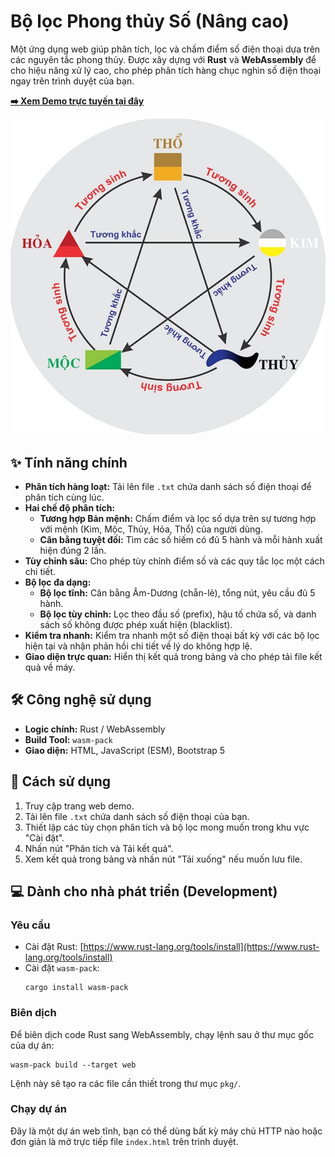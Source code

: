 # Bộ lọc Phong thủy Số (Nâng cao)

Một ứng dụng web giúp phân tích, lọc và chấm điểm số điện thoại dựa trên các nguyên tắc phong thủy. Được xây dựng với **Rust** và **WebAssembly** để cho hiệu năng xử lý cao, cho phép phân tích hàng chục nghìn số điện thoại ngay trên trình duyệt của bạn.

**[➡️ Xem Demo trực tuyến tại đây](https://dohuyhoang93.github.io/tim-sdt-phongthuy/)**

![Minh họa Ngũ hành](assets/images/ngu-hanh-tuong-sinh-8.jpg)

## ✨ Tính năng chính

- **Phân tích hàng loạt:** Tải lên file `.txt` chứa danh sách số điện thoại để phân tích cùng lúc.
- **Hai chế độ phân tích:**
  - **Tương hợp Bản mệnh:** Chấm điểm và lọc số dựa trên sự tương hợp với mệnh (Kim, Mộc, Thủy, Hỏa, Thổ) của người dùng.
  - **Cân bằng tuyệt đối:** Tìm các số hiếm có đủ 5 hành và mỗi hành xuất hiện đúng 2 lần.
- **Tùy chỉnh sâu:** Cho phép tùy chỉnh điểm số và các quy tắc lọc một cách chi tiết.
- **Bộ lọc đa dạng:**
  - **Bộ lọc tĩnh:** Cân bằng Âm-Dương (chẵn-lẻ), tổng nút, yêu cầu đủ 5 hành.
  - **Bộ lọc tùy chỉnh:** Lọc theo đầu số (prefix), hậu tố chứa số, và danh sách số không được phép xuất hiện (blacklist).
- **Kiểm tra nhanh:** Kiểm tra nhanh một số điện thoại bất kỳ với các bộ lọc hiện tại và nhận phản hồi chi tiết về lý do không hợp lệ.
- **Giao diện trực quan:** Hiển thị kết quả trong bảng và cho phép tải file kết quả về máy.

## 🛠️ Công nghệ sử dụng

- **Logic chính:** Rust / WebAssembly
- **Build Tool:** `wasm-pack`
- **Giao diện:** HTML, JavaScript (ESM), Bootstrap 5

## 🚀 Cách sử dụng

1.  Truy cập trang web demo.
2.  Tải lên file `.txt` chứa danh sách số điện thoại của bạn.
3.  Thiết lập các tùy chọn phân tích và bộ lọc mong muốn trong khu vực "Cài đặt".
4.  Nhấn nút "Phân tích và Tải kết quả".
5.  Xem kết quả trong bảng và nhấn nút "Tải xuống" nếu muốn lưu file.

## 💻 Dành cho nhà phát triển (Development)

### Yêu cầu
-   Cài đặt Rust: [https://www.rust-lang.org/tools/install](https://www.rust-lang.org/tools/install)
-   Cài đặt `wasm-pack`:
    ```shell
    cargo install wasm-pack
    ```

### Biên dịch
Để biên dịch code Rust sang WebAssembly, chạy lệnh sau ở thư mục gốc của dự án:
```shell
wasm-pack build --target web
```
Lệnh này sẽ tạo ra các file cần thiết trong thư mục `pkg/`.

### Chạy dự án
Đây là một dự án web tĩnh, bạn có thể dùng bất kỳ máy chủ HTTP nào hoặc đơn giản là mở trực tiếp file `index.html` trên trình duyệt.
